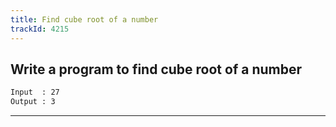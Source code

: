 ```yaml
---
title: Find cube root of a number
trackId: 4215
---
```


## Write a program to find cube root of a number

```txt
Input  : 27
Output : 3
```

---

